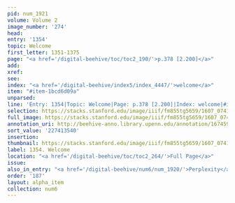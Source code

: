 ```yaml
---
pid: num_1921
volume: Volume 2
image_number: '274'
head:
entry: '1354'
topic: Welcome
first_letter: 1351-1375
page: "<a href='/digital-beehive/toc/toc2_190/'>p.378 [2.200]</a>"
add:
xref:
see:
index: "<a href='/digital-beehive/index5/index_4447/'>welcome</a>"
item: "#item-1bcd6d09a"
unparsed:
line: 'Entry: 1354|Topic: Welcome|Page: p.378 [2.200]|Index: welcome|#item-1bcd6d09a'
selection: https://stacks.stanford.edu/image/iiif/fm855tg5659/1607_0741/861,3540,2720,320/full/0/default.jpg
full_image: https://stacks.stanford.edu/image/iiif/fm855tg5659/1607_0741/full/full/0/default.jpg
annotation_uri: http://beehive-anno.library.upenn.edu/annotation/1674596413776
sort_value: '227413540'
insertion:
thumbnail: https://stacks.stanford.edu/image/iiif/fm855tg5659/1607_0741/861,3540,600,180/250,/0/default.jpg
label: 1354. Welcome
location: "<a href='/digital-beehive/toc/toc2_264/'>Full Page</a>"
issue:
also_in_entry: "<a href='/digital-beehive/num6/num_1920/'>Perplexity</a>"
order: '187'
layout: alpha_item
collection: num6
---
```

